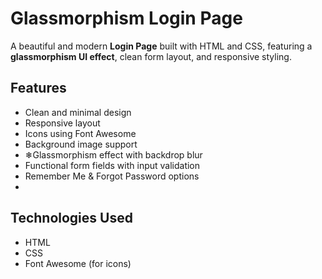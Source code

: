 # Glassmorphism Login Page

A beautiful and modern **Login Page** built with HTML and CSS, featuring a **glassmorphism UI effect**, clean form layout, and responsive styling.

## Features

- Clean and minimal design
- Responsive layout
- Icons using Font Awesome
- Background image support
- ❄Glassmorphism effect with backdrop blur
- Functional form fields with input validation
- Remember Me & Forgot Password options
- 
## Technologies Used

- HTML
- CSS
- Font Awesome (for icons)
